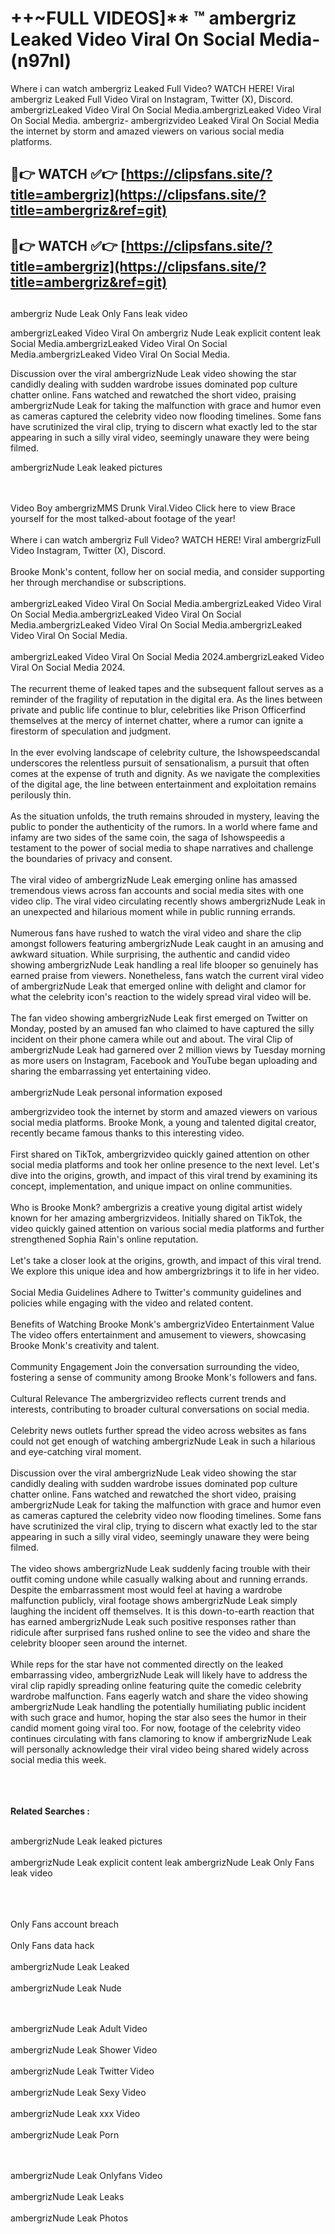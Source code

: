 #  ++~FULL VIDEOS]** ™ ambergriz Leaked Video Viral On Social Media- (n97nl)

Where i can watch ambergriz Leaked Full Video? WATCH HERE! Viral ambergriz Leaked Full Video Viral on Instagram, Twitter (X), Discord.
ambergrizLeaked Video Viral On Social Media.ambergrizLeaked Video Viral On Social Media.
ambergriz- ambergrizvideo Leaked Viral On Social Media the internet by storm and amazed viewers on various social media platforms.



## 🔴👉 WATCH ✅👉 [https://clipsfans.site/?title=ambergriz](https://clipsfans.site/?title=ambergriz&ref=git)


## 🔴👉 WATCH ✅👉 [https://clipsfans.site/?title=ambergriz](https://clipsfans.site/?title=ambergriz&ref=git)
##


ambergriz Nude Leak Only Fans leak video 


ambergrizLeaked Video Viral On  ambergriz Nude Leak explicit content leak Social Media.ambergrizLeaked Video Viral On Social Media.ambergrizLeaked Video Viral On Social Media.



Discussion over the viral ambergrizNude Leak video showing the star candidly dealing with sudden wardrobe issues dominated pop culture chatter online. Fans watched and rewatched the short video, praising ambergrizNude Leak for taking the malfunction with grace and humor even as cameras captured the celebrity video now flooding timelines. Some fans have scrutinized the viral clip, trying to discern what exactly led to the star appearing in such a silly viral video, seemingly unaware they were being filmed.


ambergrizNude Leak leaked pictures


  <br>

  <br>
Video Boy ambergrizMMS Drunk Viral.Video Click here to view Brace yourself for the most talked-about footage of the year!
<br><br>
Where i can watch ambergriz Full Video? WATCH HERE! Viral ambergrizFull Video Instagram, Twitter (X), Discord.
<br><br>
Brooke Monk's content, follow her on social media, and consider supporting her through merchandise or subscriptions.
<br><br>
ambergrizLeaked Video Viral On Social Media.ambergrizLeaked Video Viral On Social Media.ambergrizLeaked Video Viral On Social Media.ambergrizLeaked Video Viral On Social Media.ambergrizLeaked Video Viral On Social Media.
<br><br>
ambergrizLeaked Video Viral On Social Media 2024.ambergrizLeaked Video Viral On Social Media 2024.
<br><br>
The recurrent theme of leaked tapes and the subsequent fallout serves as a reminder of the fragility of reputation in the digital era. As the lines between private and public life continue to blur, celebrities like Prison Officerfind themselves at the mercy of internet chatter, where a rumor can ignite a firestorm of speculation and judgment.
<br><br>
In the ever evolving landscape of celebrity culture, the Ishowspeedscandal underscores the relentless pursuit of sensationalism, a pursuit that often comes at the expense of truth and dignity. As we navigate the complexities of the digital age, the line between entertainment and exploitation remains perilously thin.
<br><br>
As the situation unfolds, the truth remains shrouded in mystery, leaving the public to ponder the authenticity of the rumors. In a world where fame and infamy are two sides of the same coin, the saga of Ishowspeedis a testament to the power of social media to shape narratives and challenge the boundaries of privacy and consent.
<br><br>
The viral video of ambergrizNude Leak emerging online has amassed tremendous views across fan accounts and social media sites with one video clip. The viral video circulating recently shows ambergrizNude Leak in an unexpected and hilarious moment while in public running errands.
<br><br>
Numerous fans have rushed to watch the viral video and share the clip amongst followers featuring ambergrizNude Leak caught in an amusing and awkward situation. While surprising, the authentic and candid video showing ambergrizNude Leak handling a real life blooper so genuinely has earned praise from viewers. Nonetheless, fans watch the current viral video of ambergrizNude Leak that emerged online with delight and clamor for what the celebrity icon's reaction to the widely spread viral video will be.
<br><br>
The fan video showing ambergrizNude Leak first emerged on Twitter on Monday, posted by an amused fan who claimed to have captured the silly incident on their phone camera while out and about. The viral Clip of ambergrizNude Leak had garnered over 2 million views by Tuesday morning as more users on Instagram, Facebook and YouTube began uploading and sharing the embarrassing yet entertaining video.
<br><br>
ambergrizNude Leak personal information exposed

ambergrizvideo took the internet by storm and amazed viewers on various social media platforms. Brooke Monk, a young and talented digital creator, recently became famous thanks to this interesting video.
<br><br>
First shared on TikTok, ambergrizvideo quickly gained attention on other social media platforms and took her online presence to the next level. Let's dive into the origins, growth, and impact of this viral trend by examining its concept, implementation, and unique impact on online communities.
<br><br>
Who is Brooke Monk? ambergrizis a creative young digital artist widely known for her amazing ambergrizvideos. Initially shared on TikTok, the video quickly gained attention on various social media platforms and further strengthened Sophia Rain's online reputation.
<br><br>
Let's take a closer look at the origins, growth, and impact of this viral trend. We explore this unique idea and how ambergrizbrings it to life in her video.
<br><br>
Social Media Guidelines Adhere to Twitter's community guidelines and policies while engaging with the video and related content.
<br><br>
Benefits of Watching Brooke Monk's ambergrizVideo Entertainment Value The video offers entertainment and amusement to viewers, showcasing Brooke Monk's creativity and talent.
<br><br>
Community Engagement Join the conversation surrounding the video, fostering a sense of community among Brooke Monk's followers and fans.
<br><br>
Cultural Relevance The ambergrizvideo reflects current trends and interests, contributing to broader cultural conversations on social media.
<br><br>
Celebrity news outlets further spread the video across websites as fans could not get enough of watching ambergrizNude Leak in such a hilarious and eye-catching viral moment.
<br><br>
Discussion over the viral ambergrizNude Leak video showing the star candidly dealing with sudden wardrobe issues dominated pop culture chatter online. Fans watched and rewatched the short video, praising ambergrizNude Leak for taking the malfunction with grace and humor even as cameras captured the celebrity video now flooding timelines. Some fans have scrutinized the viral clip, trying to discern what exactly led to the star appearing in such a silly viral video, seemingly unaware they were being filmed.
<br><br>
The video shows ambergrizNude Leak suddenly facing trouble with their outfit coming undone while casually walking about and running errands. Despite the embarrassment most would feel at having a wardrobe malfunction publicly, viral footage shows ambergrizNude Leak simply laughing the incident off themselves. It is this down-to-earth reaction that has earned ambergrizNude Leak such positive responses rather than ridicule after surprised fans rushed online to see the video and share the celebrity blooper seen around the internet.
<br><br>
While reps for the star have not commented directly on the leaked embarrassing video, ambergrizNude Leak will likely have to address the viral clip rapidly spreading online featuring quite the comedic celebrity wardrobe malfunction. Fans eagerly watch and share the video showing ambergrizNude Leak handling the potentially humiliating public incident with such grace and humor, hoping the star also sees the humor in their candid moment going viral too. For now, footage of the celebrity video continues circulating with fans clamoring to know if ambergrizNude Leak will personally acknowledge their viral video being shared widely across social media this week.
<br><br>

<br><br>
<strong>Related Searches :</strong>
<br><br>

ambergrizNude Leak leaked pictures
<br><br>
ambergrizNude Leak explicit content leak
ambergrizNude Leak Only Fans leak video
<br><br>

<br><br>
Only Fans account breach
<br><br>
Only Fans data hack
<br><br>
ambergrizNude Leak Leaked
<br><br>
ambergrizNude Leak Nude

<br><br>
ambergrizNude Leak Adult Video
<br><br>
ambergrizNude Leak Shower Video
<br><br>
ambergrizNude Leak Twitter Video
<br><br>
ambergrizNude Leak Sexy Video
<br><br>
ambergrizNude Leak xxx Video
<br><br>
ambergrizNude Leak Porn

<br><br>
ambergrizNude Leak Onlyfans Video
<br><br>
ambergrizNude Leak Leaks
<br><br>
ambergrizNude Leak Photos